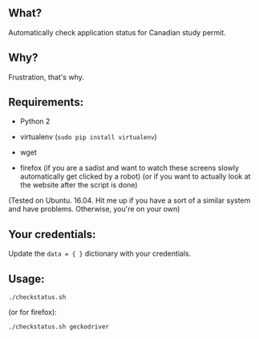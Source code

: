 ## What?

Automatically check application status for Canadian study permit. 

## Why? 

Frustration, that's why.

## Requirements:

- Python 2
- virtualenv (`sudo pip install virtualenv`)
- wget

- firefox (if you are a sadist and want to watch these screens slowly
  automatically get clicked by a robot) (or if you want to actually look at the
  website after the script is done)

(Tested on Ubuntu. 16.04. Hit me up if you have a sort of a similar system and
have problems. Otherwise, you're on your own)

## Your credentials:

Update the `data = { }` dictionary with your credentials.

## Usage:

`./checkstatus.sh`

(or for firefox):

`./checkstatus.sh geckodriver`
